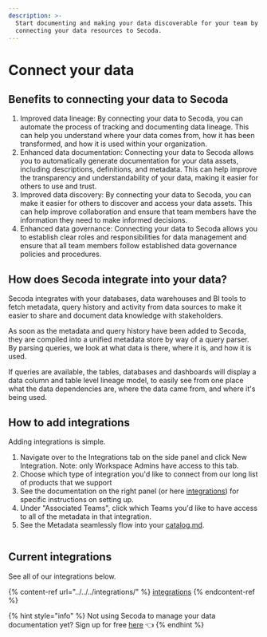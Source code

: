 ```yaml
---
description: >-
  Start documenting and making your data discoverable for your team by
  connecting your data resources to Secoda.
---
```


# Connect your data

## Benefits to connecting your data to Secoda

1. Improved data lineage: By connecting your data to Secoda, you can automate the process of tracking and documenting data lineage. This can help you understand where your data comes from, how it has been transformed, and how it is used within your organization.
2. Enhanced data documentation: Connecting your data to Secoda allows you to automatically generate documentation for your data assets, including descriptions, definitions, and metadata. This can help improve the transparency and understandability of your data, making it easier for others to use and trust.
3. Improved data discovery: By connecting your data to Secoda, you can make it easier for others to discover and access your data assets. This can help improve collaboration and ensure that team members have the information they need to make informed decisions.
4. Enhanced data governance: Connecting your data to Secoda allows you to establish clear roles and responsibilities for data management and ensure that all team members follow established data governance policies and procedures.

## How does Secoda integrate into your data?

Secoda integrates with your databases, data warehouses and BI tools to fetch metadata, query history and activity from data sources to make it easier to share and document data knowledge with stakeholders.

As soon as the metadata and query history have been added to Secoda, they are compiled into a unified metadata store by way of a query parser. By parsing queries, we look at what data is there, where it is, and how it is used.

If queries are available, the tables, databases and dashboards will display a data column and table level lineage model, to easily see from one place what the data dependencies are, where the data came from, and where it's being used.

## How to add integrations

Adding integrations is simple.&#x20;

1. Navigate over to the Integrations tab on the side panel and click New Integration. Note: only Workspace Admins have access to this tab.
2. Choose which type of integration you'd like to connect from our long list of products that we support
3. See the documentation on the right panel (or here [integrations](../../../integrations/ "mention")) for specific instructions on setting up.
4. Under "Associated Teams", click which Teams you'd like to have access to all of the metadata in that integration.
5. See the Metadata seamlessly flow into your [catalog.md](../../../features/catalog.md "mention").

<figure><img src="https://secoda-public-media-assets.s3.amazonaws.com/Kapture%202023-05-15%20at%2014.15.07.gif" alt=""><figcaption></figcaption></figure>

## Current integrations

See all of our integrations below.

{% content-ref url="../../../integrations/" %}
[integrations](../../../integrations/)
{% endcontent-ref %}

{% hint style="info" %}
Not using Secoda to manage your data documentation yet? Sign up for free [here](https://app.secoda.co/) 👈
{% endhint %}
